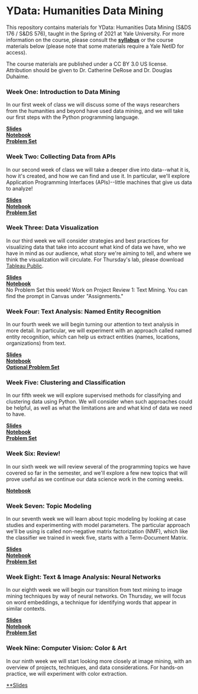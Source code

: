# YData: Humanities Data Mining

This repository contains materials for YData: Humanities Data Mining (S&DS 176 / S&DS 576), taught in the Spring of 2021 at Yale University. For more information on the course, please consult the [**syllabus**](https://github.com/YaleDHLab/humanities-data-mining/blob/master/ydata-syllabus-2021.pdf) or the course materials below (please note that some materials require a Yale NetID for access).

The course materials are published under a CC BY 3.0 US license. Attribution should be given to Dr. Catherine DeRose and Dr. Douglas Duhaime.

### Week One: Introduction to Data Mining

In our first week of class we will discuss some of the ways researchers from the humanities and beyond have used data mining, and we will take our first steps with the Python programming language.

[**Slides**](https://docs.google.com/presentation/d/1W9NwnJdt28Q3iIa5D6CH5DEPj6Ct2zUoJyO345ivC_g/edit?usp=sharing)<br/>
[**Notebook**](https://colab.research.google.com/drive/13s60tjYC5b6BvBcoRnzk6RZJoTtHvLE1?usp=sharing)<br/>
[**Problem Set**](https://colab.research.google.com/drive/1igGn4rqrweJvvZ19CicnuLzj6Uz_XMzi?usp=sharing)<br/>

### Week Two: Collecting Data from APIs

In our second week of class we will take a deeper dive into data--what it is, how it's created, and how we can find and use it. In particular, we'll explore Application Programming Interfaces (APIs)--little machines that give us data to analyze!

[**Slides**](https://docs.google.com/presentation/d/1Dl3BH10sis2ySWeNeX8f1j9AWhIqUilcKlU6Oqeo4kw/edit?usp=sharing)<br/>
[**Notebook**](https://colab.research.google.com/drive/1TjJhjw1BhhYN6EfAL8c8TZ4-VrHoKfvJ?usp=sharing)<br/>
[**Problem Set**](https://colab.research.google.com/drive/1PYYXuSlhJJhA4W55g2OW_9wftf-Ov2j9?usp=sharing)<br/>

### Week Three: Data Visualization

In our third week we will consider strategies and best practices for visualizing data that take into account what kind of data we have, who we have in mind as our audience, what story we're aiming to tell, and where we think the visualization will circulate. For Thursday's lab, please download [Tableau Public](https://public.tableau.com/en-us/s/).

[**Slides**](https://docs.google.com/presentation/d/10hK_tJwJ_3YFe3cvkC2ma-AUeMVdyI0sihODv47Gb0M/edit?usp=sharing)<br/>
[**Notebook**](https://github.com/YaleDHLab/humanities-data-mining/blob/master/workshop-materials/tableau-workshop/README.md)<br/>
No Problem Set this week! Work on Project Review 1: Text Mining. You can find the prompt in Canvas under "Assignments."<br/>

### Week Four: Text Analysis: Named Entity Recognition

In our fourth week we will begin turning our attention to text analysis in more detail. In particular, we will experiment with an approach called named entity recognition, which can help us extract entities (names, locations, organizations) from text.

[**Slides**](https://docs.google.com/presentation/d/1YvE_UPaMkkEyq2ULizseRM66LV-4ntQn-0BVrKtO0lY/edit?usp=sharing)<br/>
[**Notebook**](https://colab.research.google.com/drive/10ZdzRUcc2pT93u0kLNJt3ZdAUNCNgf_K?usp=sharing)<br/>
[**Optional Problem Set**](https://colab.research.google.com/drive/1sY1FSCOXCSR9wnAI8AhzqvGdWQGug7k0?usp=sharing)<br/>

### Week Five: Clustering and Classification

In our fifth week we will explore supervised methods for classifying and clustering data using Python. We will consider when such approaches could be helpful, as well as what the limitations are and what kind of data we need to have.

[**Slides**](https://docs.google.com/presentation/d/1qerfYY6o9_JTINxLLDSZKIBsUEoOoVBt61FwVuaVCYU/edit?usp=sharing)<br/>
[**Notebook**](https://colab.research.google.com/drive/14K7ITjIvNB0mEGBpWh8AvMPviTLoD4y2?usp=sharing)<br/>
[**Problem Set**](https://colab.research.google.com/drive/1TXmg8OgUyoJhBKu5xJNEJPWEAJysWCJ8?usp=sharing)<br/>

### Week Six: Review!

In our sixth week we will review several of the programming topics we have covered so far in the semester, and we'll explore a few new topics that will prove useful as we continue our data science work in the coming weeks.

[**Notebook**](https://colab.research.google.com/drive/1xbQebx6f5tabjqJs9rOInxs2XG6HSPQm?usp=sharing)<br/>

### Week Seven: Topic Modeling

In our seventh week we will learn about topic modeling by looking at case studies and experimenting with model parameters. The particular approach we'll be using is called non-negative matrix factorization (NMF), which like the classifier we trained in week five, starts with a Term-Document Matrix.

[**Slides**](https://docs.google.com/presentation/d/1igf2E6DuUwL8kTHKsOPEJlcLZzIuXpHc0QPjvczjv2Q/edit?usp=sharing)<br/>
[**Notebook**](https://colab.research.google.com/drive/1emPAuctrYHkOjx92kAkmql0tmlrV-wtI?usp=sharing)<br/>
[**Problem Set**](https://colab.research.google.com/drive/1ffGWP-9CI092oETqdJxe35eG4xYYNssO?usp=sharing)<br/>

### Week Eight: Text & Image Analysis: Neural Networks

In our eighth week we will begin our transition from text mining to image mining techniques by way of neural networks. On Thursday, we will focus on word embeddings, a technique for identifying words that appear in similar contexts.

[**Slides**](https://docs.google.com/presentation/d/1rGTACVTCKt6iMkgAytqnzot7qMAS973VrvFPuyLV1wg/edit?usp=sharing)<br/>
[**Notebook**](https://colab.research.google.com/drive/1WEwQoMLfmBAJJfgSneOikyOncdR-ThQu?usp=sharing)<br/>
[**Problem Set**](https://colab.research.google.com/drive/1o6E2M9yfNNnzzqmwEk8ycH3YveMpIQQt?usp=sharing)<br/>

### Week Nine: Computer Vision: Color & Art

In our ninth week we will start looking more closely at image mining, with an overview of projects, techniques, and data considerations. For hands-on practice, we will experiment with color extraction.

[**Slides](https://docs.google.com/presentation/d/1Ndz0hvjppo_oxIUPPpsevhYd7MWjYHaYwGVTsmgUgnw/edit?usp=sharing)

